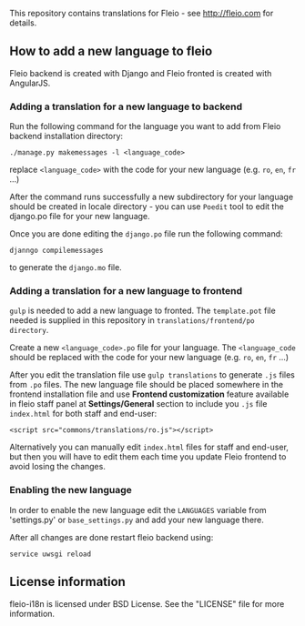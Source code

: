 This repository contains translations for Fleio - see http://fleio.com for details.


## How to add a new language to fleio

Fleio backend is created with Django and Fleio fronted is created with AngularJS.

### Adding a translation for a new language to backend

Run the following command for the language you want to add from Fleio backend installation directory:

`./manage.py makemessages -l <language_code>`

replace `<language_code>` with the code for your new language (e.g. `ro`, `en`, `fr` ...)

After the command runs successfully a new subdirectory for your language should be created in
locale directory - you can use `Poedit` tool to edit the django.po file for your new language.

Once you are done editing the `django.po` file run the following command: 

`djanngo compilemessages`

to generate the `django.mo` file.


### Adding a translation for a new language to frontend

`gulp` is needed to add a new language to fronted.
The `template.pot` file needed is supplied in this repository 
in `translations/frontend/po directory`.

Create a new `<language_code>.po` file for your language. The `<language_code`
should be replaced with the code for your new language (e.g. `ro`, `en`, `fr` ...)

After you edit the translation file use `gulp translations` to generate `.js` files from `.po` files.
The new language file should be placed somewhere in the frontend installation file and use **Frontend customization** 
feature available in fleio staff panel at **Settings/General** section to include you `.js` file `index.html` for both
staff and end-user:

`<script src="commons/translations/ro.js"></script>`

Alternatively you can manually edit `index.html` files for staff and end-user, but then you will have to edit them each
time you update Fleio frontend to avoid losing the changes.


### Enabling the new language

In order to enable the new language edit the `LANGUAGES` variable from 'settings.py'
or `base_settings.py` and add your new language there.

After all changes are done restart fleio backend using:

`service uwsgi reload`


## License information

fleio-i18n is licensed under BSD License. See the "LICENSE" file for more information.
